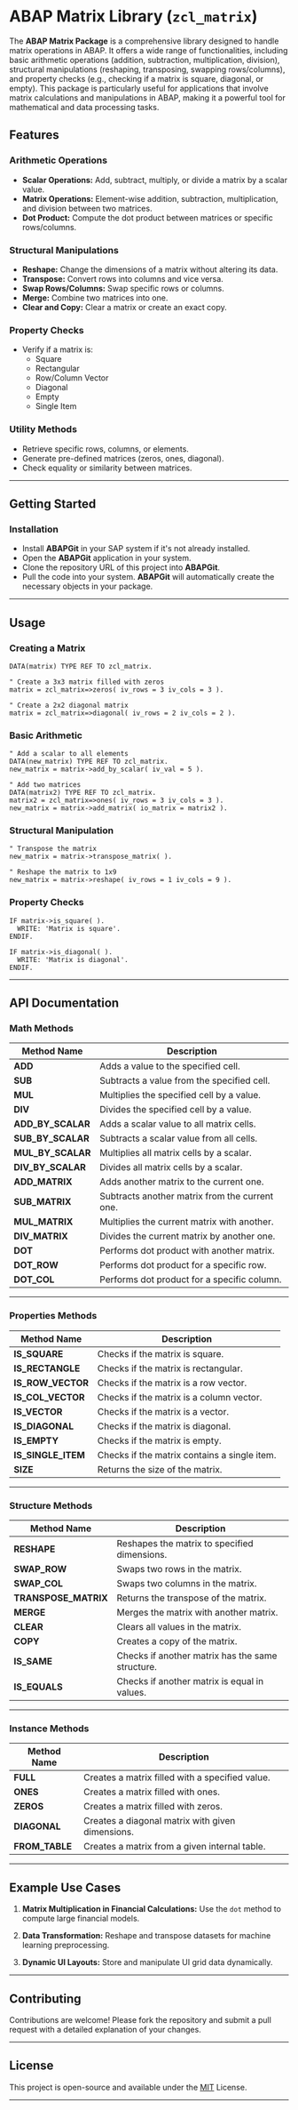 # ABAP Matrix Library (`zcl_matrix`)

The **ABAP Matrix Package** is a comprehensive library designed to handle matrix operations in ABAP. It offers a wide range of functionalities, including basic arithmetic operations (addition, subtraction, multiplication, division), structural manipulations (reshaping, transposing, swapping rows/columns), and property checks (e.g., checking if a matrix is square, diagonal, or empty). This package is particularly useful for applications that involve matrix calculations and manipulations in ABAP, making it a powerful tool for mathematical and data processing tasks.


## Features

### Arithmetic Operations
- **Scalar Operations:** Add, subtract, multiply, or divide a matrix by a scalar value.
- **Matrix Operations:** Element-wise addition, subtraction, multiplication, and division between two matrices.
- **Dot Product:** Compute the dot product between matrices or specific rows/columns.

### Structural Manipulations
- **Reshape:** Change the dimensions of a matrix without altering its data.
- **Transpose:** Convert rows into columns and vice versa.
- **Swap Rows/Columns:** Swap specific rows or columns.
- **Merge:** Combine two matrices into one.
- **Clear and Copy:** Clear a matrix or create an exact copy.

### Property Checks
- Verify if a matrix is:
  - Square
  - Rectangular
  - Row/Column Vector
  - Diagonal
  - Empty
  - Single Item

### Utility Methods
- Retrieve specific rows, columns, or elements.
- Generate pre-defined matrices (zeros, ones, diagonal).
- Check equality or similarity between matrices.

---

## Getting Started

### Installation
-  Install **ABAPGit** in your SAP system if it's not already installed.
-  Open the **ABAPGit** application in your system.
-  Clone the repository URL of this project into **ABAPGit**.
-  Pull the code into your system. **ABAPGit** will automatically create the necessary objects in your package.

---

## Usage

### Creating a Matrix
```abap
DATA(matrix) TYPE REF TO zcl_matrix.

" Create a 3x3 matrix filled with zeros
matrix = zcl_matrix=>zeros( iv_rows = 3 iv_cols = 3 ).

" Create a 2x2 diagonal matrix
matrix = zcl_matrix=>diagonal( iv_rows = 2 iv_cols = 2 ).
```

### Basic Arithmetic
```abap
" Add a scalar to all elements
DATA(new_matrix) TYPE REF TO zcl_matrix.
new_matrix = matrix->add_by_scalar( iv_val = 5 ).

" Add two matrices
DATA(matrix2) TYPE REF TO zcl_matrix.
matrix2 = zcl_matrix=>ones( iv_rows = 3 iv_cols = 3 ).
new_matrix = matrix->add_matrix( io_matrix = matrix2 ).
```

### Structural Manipulation
```abap
" Transpose the matrix
new_matrix = matrix->transpose_matrix( ).

" Reshape the matrix to 1x9
new_matrix = matrix->reshape( iv_rows = 1 iv_cols = 9 ).
```

### Property Checks
```abap
IF matrix->is_square( ).
  WRITE: 'Matrix is square'.
ENDIF.

IF matrix->is_diagonal( ).
  WRITE: 'Matrix is diagonal'.
ENDIF.
```

---

## API Documentation

### **Math Methods**

| Method Name       | Description                               |
|--------------------|-------------------------------------------|
| **ADD**           | Adds a value to the specified cell.       |
| **SUB**           | Subtracts a value from the specified cell.|
| **MUL**           | Multiplies the specified cell by a value. |
| **DIV**           | Divides the specified cell by a value.    |
| **ADD_BY_SCALAR** | Adds a scalar value to all matrix cells.  |
| **SUB_BY_SCALAR** | Subtracts a scalar value from all cells.  |
| **MUL_BY_SCALAR** | Multiplies all matrix cells by a scalar.  |
| **DIV_BY_SCALAR** | Divides all matrix cells by a scalar.     |
| **ADD_MATRIX**    | Adds another matrix to the current one.   |
| **SUB_MATRIX**    | Subtracts another matrix from the current one.|
| **MUL_MATRIX**    | Multiplies the current matrix with another.|
| **DIV_MATRIX**    | Divides the current matrix by another one.|
| **DOT**           | Performs dot product with another matrix.|
| **DOT_ROW**       | Performs dot product for a specific row.  |
| **DOT_COL**       | Performs dot product for a specific column.|

---

### **Properties Methods**

| Method Name        | Description                                    |
|---------------------|------------------------------------------------|
| **IS_SQUARE**      | Checks if the matrix is square.                |
| **IS_RECTANGLE**   | Checks if the matrix is rectangular.           |
| **IS_ROW_VECTOR**  | Checks if the matrix is a row vector.          |
| **IS_COL_VECTOR**  | Checks if the matrix is a column vector.       |
| **IS_VECTOR**      | Checks if the matrix is a vector.              |
| **IS_DIAGONAL**    | Checks if the matrix is diagonal.              |
| **IS_EMPTY**       | Checks if the matrix is empty.                 |
| **IS_SINGLE_ITEM** | Checks if the matrix contains a single item.   |
| **SIZE**           | Returns the size of the matrix.                |

---

### **Structure Methods**

| Method Name          | Description                                     |
|-----------------------|-------------------------------------------------|
| **RESHAPE**          | Reshapes the matrix to specified dimensions.    |
| **SWAP_ROW**         | Swaps two rows in the matrix.                   |
| **SWAP_COL**         | Swaps two columns in the matrix.                |
| **TRANSPOSE_MATRIX** | Returns the transpose of the matrix.            |
| **MERGE**            | Merges the matrix with another matrix.          |
| **CLEAR**            | Clears all values in the matrix.                |
| **COPY**             | Creates a copy of the matrix.                   |
| **IS_SAME**          | Checks if another matrix has the same structure.|
| **IS_EQUALS**        | Checks if another matrix is equal in values.    |

---

### **Instance Methods**

| Method Name      | Description                                      |
|-------------------|--------------------------------------------------|
| **FULL**         | Creates a matrix filled with a specified value.  |
| **ONES**         | Creates a matrix filled with ones.               |
| **ZEROS**        | Creates a matrix filled with zeros.              |
| **DIAGONAL**     | Creates a diagonal matrix with given dimensions. |
| **FROM_TABLE**   | Creates a matrix from a given internal table.    |

---

## Example Use Cases
1. **Matrix Multiplication in Financial Calculations:**
   Use the `dot` method to compute large financial models.

2. **Data Transformation:**
   Reshape and transpose datasets for machine learning preprocessing.

3. **Dynamic UI Layouts:**
   Store and manipulate UI grid data dynamically.

---

## Contributing
Contributions are welcome! Please fork the repository and submit a pull request with a detailed explanation of your changes.

---

## License
This project is open-source and available under the [MIT](LICENSE) License.

---